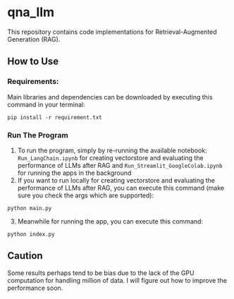 # qna_llm

This repository contains code implementations for Retrieval-Augmented Generation (RAG).

## How to Use
### Requirements:
Main libraries and dependencies can be downloaded by executing this command in your terminal:
```
pip install -r requirement.txt
```
### Run The Program
1. To run the program, simply by re-running the available notebook: `Run_LangChain.ipynb` for creating vectorstore and evaluating the performance of LLMs after RAG and `Run_Streamlit_GoogleColab.ipynb` for running the apps in the background
2. If you want to run locally for creating vectorstore and evaluating the performance of LLMs after RAG, you can execute this command (make sure you check the args which are supported):
```
python main.py
```
3. Meanwhile for running the app, you can execute this command:
```
python index.py
```

## Caution
Some results perhaps tend to be bias due to the lack of the GPU computation for handling million of data. I will figure out how to improve the performance soon.
